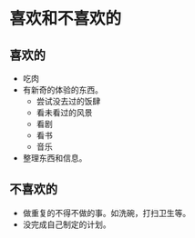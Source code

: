 # 喜欢和不喜欢的
## 喜欢的
* 吃肉
* 有新奇的体验的东西。
  * 尝试没去过的饭肆
  * 看未看过的风景
  * 看剧
  * 看书
  * 音乐
* 整理东西和信息。

## 不喜欢的
* 做重复的不得不做的事。如洗碗，打扫卫生等。
* 没完成自己制定的计划。
